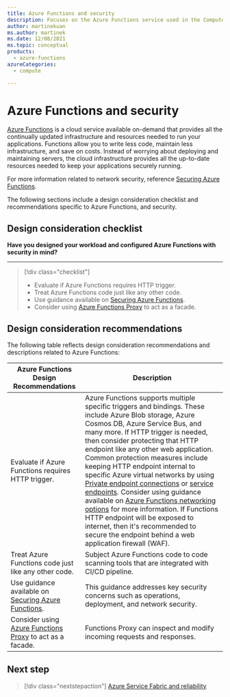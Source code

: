 ```yaml
---
title: Azure Functions and security
description: Focuses on the Azure Functions service used in the Compute solution to provide best-practice, configuration recommendations, and design considerations related to service security.
author: martinekuan
ms.author: martinek
ms.date: 12/08/2021
ms.topic: conceptual
products:
  - azure-functions
azureCategories:
  - compute

---
```


# Azure Functions and security

[Azure Functions](/azure/azure-functions/functions-overview) is a cloud service available on-demand that provides all the continually updated infrastructure and resources needed to run your applications. Functions allow you to write less code, maintain less infrastructure, and save on costs. Instead of worrying about deploying and maintaining servers, the cloud infrastructure provides all the up-to-date resources needed to keep your applications securely running.

For more information related to network security, reference [Securing Azure Functions](/azure/azure-functions/security-concepts).

The following sections include a design consideration checklist and recommendations specific to Azure Functions, and security.

## Design consideration checklist

**Have you designed your workload and configured Azure Functions with security in mind?**
***

> [!div class="checklist"]
>
> - Evaluate if Azure Functions requires HTTP trigger.
> - Treat Azure Functions code just like any other code.
> - Use guidance available on [Securing Azure Functions](/azure/azure-functions/security-concepts).
> - Consider using [Azure Functions Proxy](/azure/azure-functions/functions-proxies) to act as a facade.

## Design consideration recommendations

The following table reflects design consideration recommendations and descriptions related to Azure Functions:

|Azure Functions Design Recommendations|Description|
|--------------------------------------|-----------|
|Evaluate if Azure Functions requires HTTP trigger.|Azure Functions supports multiple specific triggers and bindings. These include Azure Blob storage, Azure Cosmos DB, Azure Service Bus, and many more. If HTTP trigger is needed, then consider protecting that HTTP endpoint like any other web application. Common protection measures include keeping HTTP endpoint internal to specific Azure virtual networks by using [Private endpoint connections](/azure/azure-functions/functions-networking-options#private-endpoint-connections) or [service endpoints](/azure/azure-functions/functions-networking-options#use-service-endpoints). Consider using guidance available on [Azure Functions networking options](/azure/azure-functions/functions-networking-options) for more information. If Functions HTTP endpoint will be exposed to internet, then it's recommended to secure the endpoint behind a web application firewall (WAF).|
|Treat Azure Functions code just like any other code.|Subject Azure Functions code to code scanning tools that are integrated with CI/CD pipeline.|
|Use guidance available on [Securing Azure Functions](/azure/azure-functions/security-concepts).|This guidance addresses key security concerns such as operations, deployment, and network security.|
|Consider using [Azure Functions Proxy](/azure/azure-functions/functions-proxies) to act as a facade.|Functions Proxy can inspect and modify incoming requests and responses.|

## Next step

> [!div class="nextstepaction"]
> [Azure Service Fabric and reliability](azure-service-fabric-well-architected-framework.md#reliability)
